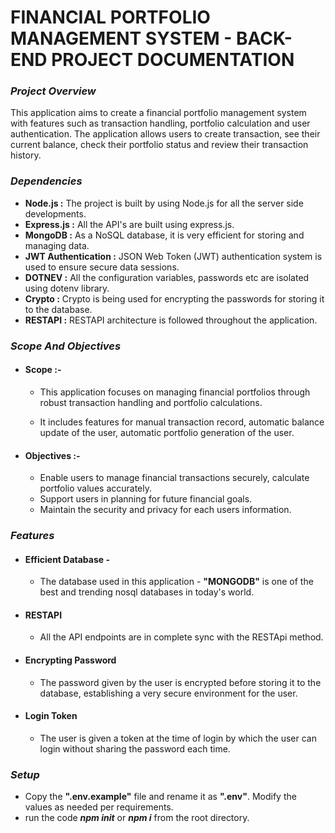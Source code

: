 # **FINANCIAL PORTFOLIO MANAGEMENT SYSTEM - BACK-END PROJECT DOCUMENTATION** #

### **_Project Overview_** ###
This application aims to create a financial portfolio management system with features such as transaction handling, portfolio calculation and user authentication. The application allows users to create transaction, see their current balance, check their portfolio status and review their transaction history.

### **_Dependencies_** ###
* **Node.js :** The project is built by using Node.js for all the server side developments.
* **Express.js :** All the API's are built using express.js.
* **MongoDB :** As a NoSQL database, it is very efficient for storing and managing data.  
* **JWT Authentication :** JSON Web Token (JWT) authentication system is used to ensure secure data sessions.
* **DOTNEV :** All the configuration variables, passwords etc are isolated using dotenv library. 
* **Crypto :** Crypto is being used for encrypting the passwords for storing it to the database.
* **RESTAPI :** RESTAPI architecture is followed throughout the application.

### **_Scope And Objectives_** ###
* #### **Scope :-** ####
  
  * This application focuses on managing financial portfolios through robust transaction handling and portfolio calculations.

  * It includes features for manual transaction record, automatic balance update of the user, automatic portfolio generation of the user. 

* #### **Objectives :-** #### 
  
  * Enable users to manage financial transactions securely, calculate portfolio values accurately.
  * Support users in planning for future financial goals.
  * Maintain the security and privacy for each users information.

### **_Features_** ###
  
  * #### **Efficient Database -** ####
    * The database used in this application - **"MONGODB"** is one of the best and trending nosql databases in today's world.
  
  * #### **RESTAPI** ####
    * All the API endpoints are in complete sync with the RESTApi method.
  
  * #### **Encrypting Password** ####
    * The password given by the user is encrypted before storing it to the database, establishing a very secure environment for the  user.
  
  * #### **Login Token** ####
    * The user is given a token at the time of login by which the user can login without sharing the password each time.


### **_Setup_** ###

* Copy the **".env.example"** file and rename it as **".env"**. Modify the values as needed per requirements.
* run the code **_npm init_** or **_npm i_** from the root directory.


